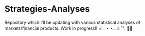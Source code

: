 # Strategies-Analyses
Repository which I'll be updating with various statistical analyses of markets/financial products. 
Work in progress!!
☄️.*. ⋆
⋆.｡☆ﾟ°˖* 🔭🦔
